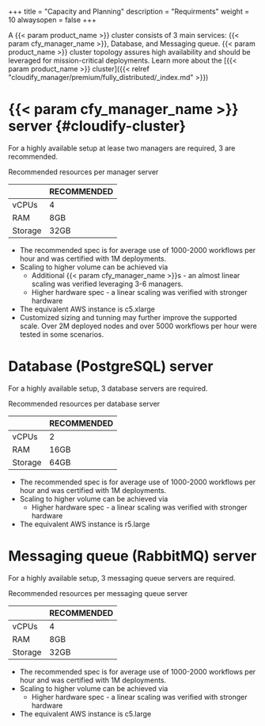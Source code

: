 +++
title = "Capacity and Planning"
description = "Requirments"
weight = 10
alwaysopen = false
+++

A {{< param product_name >}} cluster consists of 3 main services: {{< param cfy_manager_name >}}, Database, and Messaging queue. {{< param product_name >}} cluster topology assures high availability and should be leveraged for mission-critical deployments.
Learn more about the [{{< param product_name >}} cluster]({{< relref "cloudify_manager/premium/fully_distributed/_index.md" >}})

# {{< param cfy_manager_name >}} server {#cloudify-cluster}

For a highly available setup at lease two managers are required, 3 are recommended.

Recommended resources per manager server

|         | RECOMMENDED |
|---------|-------------|
| vCPUs   | 4           |
| RAM     | 8GB         |
| Storage | 32GB        |

* The recommended spec is for average use of 1000-2000 workflows per hour and was certified with 1M deployments.
* Scaling to higher volume can be achieved via
  * Additional {{< param cfy_manager_name >}}s - an almost linear scaling was verified leveraging 3-6 managers.
  * Higher hardware spec - a linear scaling was verified with stronger hardware
* The equivalent AWS instance is c5.xlarge
* Customized sizing and tunning may further improve the supported scale. Over 2M deployed nodes and over 5000 workflows per hour were tested in some scenarios.

# Database (PostgreSQL) server

For a highly available setup, 3 database servers are required.

Recommended resources per database server

|         | RECOMMENDED |
|---------|-------------|
| vCPUs   | 2           |
| RAM     | 16GB        |
| Storage | 64GB        |

* The recommended spec is for average use of 1000-2000 workflows per hour and was certified with 1M deployments.
* Scaling to higher volume can be achieved via
  * Higher hardware spec - a linear scaling was verified with stronger hardware
* The equivalent AWS instance is r5.large

# Messaging queue (RabbitMQ) server

For a highly available setup, 3 messaging queue servers are required.

Recommended resources per messaging queue server

|         | RECOMMENDED |
|---------|-------------|
| vCPUs   | 4           |
| RAM     | 8GB         |
| Storage | 32GB        |

* The recommended spec is for average use of 1000-2000 workflows per hour and was certified with 1M deployments.
* Scaling to higher volume can be achieved via
  * Higher hardware spec - a linear scaling was verified with stronger hardware
* The equivalent AWS instance is c5.large


